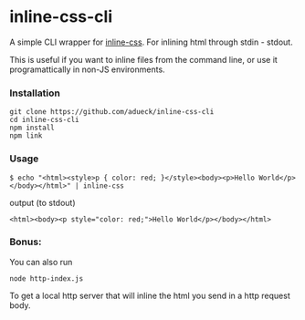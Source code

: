 # inline-css-cli

A simple CLI wrapper for [inline-css](https://www.npmjs.com/package/inline-css). For inlining html through stdin - stdout.

This is useful if you want to inline files from the command line, or use it programattically in non-JS environments.

### Installation

```
git clone https://github.com/adueck/inline-css-cli
cd inline-css-cli
npm install
npm link
```

### Usage

```
$ echo "<html><style>p { color: red; }</style><body><p>Hello World</p></body></html>" | inline-css
```

output (to stdout)

```
<html><body><p style="color: red;">Hello World</p></body></html>
```

### Bonus:

You can also run 

```
node http-index.js
```

To get a local http server that will inline the html you send in a http request body.
